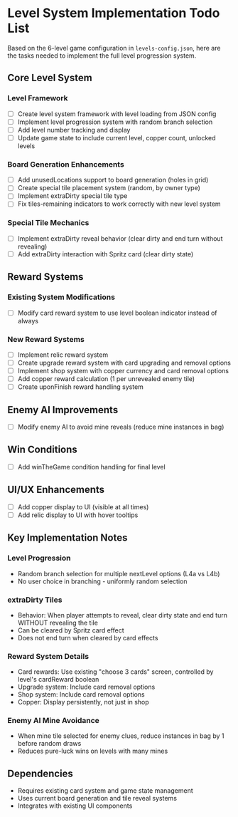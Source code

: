 # Level System Implementation Todo List

Based on the 6-level game configuration in `levels-config.json`, here are the tasks needed to implement the full level progression system.

## Core Level System

### Level Framework
- [ ] Create level system framework with level loading from JSON config
- [ ] Implement level progression system with random branch selection
- [ ] Add level number tracking and display
- [ ] Update game state to include current level, copper count, unlocked levels

### Board Generation Enhancements
- [ ] Add unusedLocations support to board generation (holes in grid)
- [ ] Create special tile placement system (random, by owner type)
- [ ] Implement extraDirty special tile type
- [ ] Fix tiles-remaining indicators to work correctly with new level system

### Special Tile Mechanics
- [ ] Implement extraDirty reveal behavior (clear dirty and end turn without revealing)
- [ ] Add extraDirty interaction with Spritz card (clear dirty state)

## Reward Systems

### Existing System Modifications
- [ ] Modify card reward system to use level boolean indicator instead of always

### New Reward Systems
- [ ] Implement relic reward system
- [ ] Create upgrade reward system with card upgrading and removal options
- [ ] Implement shop system with copper currency and card removal options
- [ ] Add copper reward calculation (1 per unrevealed enemy tile)
- [ ] Create uponFinish reward handling system

## Enemy AI Improvements
- [ ] Modify enemy AI to avoid mine reveals (reduce mine instances in bag)

## Win Conditions
- [ ] Add winTheGame condition handling for final level

## UI/UX Enhancements
- [ ] Add copper display to UI (visible at all times)
- [ ] Add relic display to UI with hover tooltips

## Key Implementation Notes

### Level Progression
- Random branch selection for multiple nextLevel options (L4a vs L4b)
- No user choice in branching - uniformly random selection

### extraDirty Tiles
- Behavior: When player attempts to reveal, clear dirty state and end turn WITHOUT revealing the tile
- Can be cleared by Spritz card effect
- Does not end turn when cleared by card effects

### Reward System Details
- Card rewards: Use existing "choose 3 cards" screen, controlled by level's cardReward boolean
- Upgrade system: Include card removal options
- Shop system: Include card removal options
- Copper: Display persistently, not just in shop

### Enemy AI Mine Avoidance
- When mine tile selected for enemy clues, reduce instances in bag by 1 before random draws
- Reduces pure-luck wins on levels with many mines

## Dependencies
- Requires existing card system and game state management
- Uses current board generation and tile reveal systems
- Integrates with existing UI components